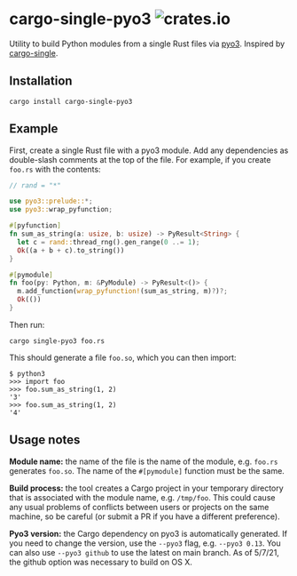 # cargo-single-pyo3 ![crates.io](https://img.shields.io/crates/v/cargo-single-pyo3.svg)

Utility to build Python modules from a single Rust files via [pyo3](https://github.com/PyO3/pyo3). Inspired by [cargo-single](https://github.com/inejge/cargo-single).

## Installation

```
cargo install cargo-single-pyo3
```

## Example

First, create a single Rust file with a pyo3 module. Add any dependencies as double-slash comments at the top of the file. For example, if you create `foo.rs` with the contents:

```rust
// rand = "*"

use pyo3::prelude::*;
use pyo3::wrap_pyfunction;

#[pyfunction]
fn sum_as_string(a: usize, b: usize) -> PyResult<String> {
  let c = rand::thread_rng().gen_range(0 ..= 1);
  Ok((a + b + c).to_string())
}

#[pymodule]
fn foo(py: Python, m: &PyModule) -> PyResult<()> {
  m.add_function(wrap_pyfunction!(sum_as_string, m)?)?;
  Ok(())
}
```

Then run:

```
cargo single-pyo3 foo.rs
``` 

This should generate a file `foo.so`, which you can then import:

```
$ python3
>>> import foo
>>> foo.sum_as_string(1, 2)
'3'
>>> foo.sum_as_string(1, 2)
'4'
```

## Usage notes

**Module name:** the name of the file is the name of the module, e.g. `foo.rs` generates `foo.so`. The name of the `#[pymodule]` function must be the same.

**Build process:** the tool creates a Cargo project in your temporary directory that is associated with the module name, e.g. `/tmp/foo`. This could cause any usual problems of conflicts between users or projects on the same machine, so be careful (or submit a PR if you have a different preference).

**Pyo3 version:** the Cargo dependency on pyo3 is automatically generated. If you need to change the version, use the `--pyo3` flag, e.g. `--pyo3 0.13`. You can also use `--pyo3 github` to use the latest on main branch. As of 5/7/21, the github option was necessary to build on OS X.
